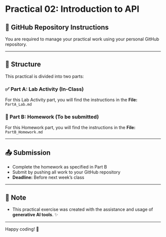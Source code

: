 # Practical 02: Introduction to API

## 🔁 GitHub Repository Instructions

You are required to manage your practical work using your personal GitHub repository.

---

## 📂 Structure

This practical is divided into two parts:

### ✅ Part A: Lab Activity (In-Class)

For this Lab Activity part, you will find the instructions in the **File:** `PartA_Lab.md`

### 📝 Part B: Homework (To be submitted)

For this Homework part, you will find the instructions in the **File:** `PartB_Homework.md`

---

## 📤 Submission

- Complete the homework as specified in Part B
- Submit by pushing all work to your GitHub repository
- **Deadline:** Before next week’s class

---

## 🤖 Note

- This practical exercise was created with the assistance and usage of **generative AI tools**. ✨

---

Happy coding! 🚀
